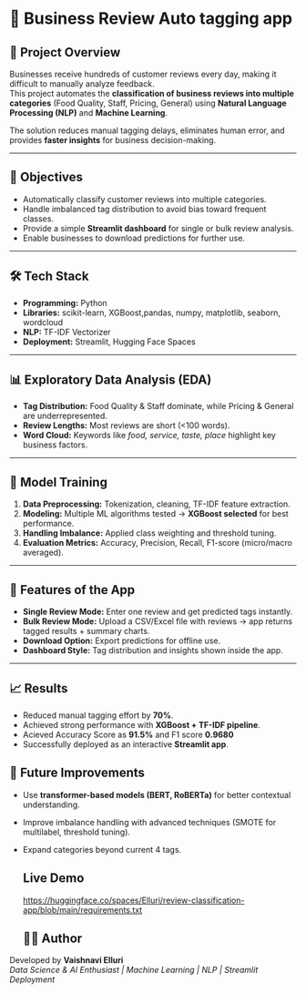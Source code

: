 # 🏨 Business Review Auto tagging app

## 📌 Project Overview
Businesses receive hundreds of customer reviews every day, making it difficult to manually analyze feedback.  
This project automates the **classification of business reviews into multiple categories** (Food Quality, Staff, Pricing, General) using **Natural Language Processing (NLP)** and **Machine Learning**.

The solution reduces manual tagging delays, eliminates human error, and provides **faster insights** for business decision-making.

---

## 🎯 Objectives
- Automatically classify customer reviews into multiple categories.
- Handle imbalanced tag distribution to avoid bias toward frequent classes.
- Provide a simple **Streamlit dashboard** for single or bulk review analysis.
- Enable businesses to download predictions for further use.

---

## 🛠️ Tech Stack
- **Programming:** Python  
- **Libraries:** scikit-learn, XGBoost,pandas, numpy, matplotlib, seaborn, wordcloud  
- **NLP:** TF-IDF Vectorizer  
- **Deployment:** Streamlit, Hugging Face Spaces  

---

## 📊 Exploratory Data Analysis (EDA)
- **Tag Distribution:** Food Quality & Staff dominate, while Pricing & General are underrepresented.  
- **Review Lengths:** Most reviews are short (<100 words).  
- **Word Cloud:** Keywords like *food, service, taste, place* highlight key business factors.  

---

## 🤖 Model Training
1. **Data Preprocessing:** Tokenization, cleaning, TF-IDF feature extraction.  
2. **Modeling:** Multiple ML algorithms tested → **XGBoost selected** for best performance.  
3. **Handling Imbalance:** Applied class weighting and threshold tuning.  
4. **Evaluation Metrics:** Accuracy, Precision, Recall, F1-score (micro/macro averaged).  

---

## 🚀 Features of the App
- **Single Review Mode:** Enter one review and get predicted tags instantly.  
- **Bulk Review Mode:** Upload a CSV/Excel file with reviews → app returns tagged results + summary charts.  
- **Download Option:** Export predictions for offline use.  
- **Dashboard Style:** Tag distribution and insights shown inside the app.  

---

## 📈 Results
- Reduced manual tagging effort by **70%**.  
- Achieved strong performance with **XGBoost + TF-IDF pipeline**.
- Acieved  Accuracy Score as **91.5%** and F1 score  **0.9680**
- Successfully deployed as an interactive **Streamlit app**.

## 🔮 Future Improvements
- Use **transformer-based models (BERT, RoBERTa)** for better contextual understanding.  
- Improve imbalance handling with advanced techniques (SMOTE for multilabel, threshold tuning).  
- Expand categories beyond current 4 tags.

  ## Live Demo
  https://huggingface.co/spaces/Elluri/review-classification-app/blob/main/requirements.txt

  ## 👩‍💻 Author
Developed by **Vaishnavi Elluri**  
*Data Science & AI Enthusiast | Machine Learning | NLP | Streamlit Deployment*
